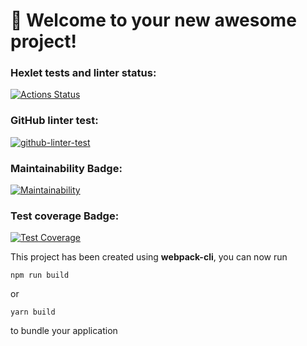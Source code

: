# 🚀 Welcome to your new awesome project!

### Hexlet tests and linter status:
[![Actions Status](https://github.com/aRumakin/frontend-project-lvl3/workflows/hexlet-check/badge.svg)](https://github.com/aRumakin/frontend-project-lvl3/actions)

### GitHub linter test:
[![github-linter-test](https://github.com/aRumakin/frontend-project-lvl3/actions/workflows/github-actions.yml/badge.svg?event=push)](https://github.com/aRumakin/frontend-project-lvl3/actions/workflows/github-actions.yml)

### Maintainability Badge:
[![Maintainability](https://api.codeclimate.com/v1/badges/9836416e0dac0dfb8824/maintainability)](https://codeclimate.com/github/aRumakin/frontend-project-lvl3/maintainability)

### Test coverage Badge:
[![Test Coverage](https://api.codeclimate.com/v1/badges/9836416e0dac0dfb8824/test_coverage)](https://codeclimate.com/github/aRumakin/frontend-project-lvl3/test_coverage)

This project has been created using **webpack-cli**, you can now run

```
npm run build
```

or

```
yarn build
```

to bundle your application
